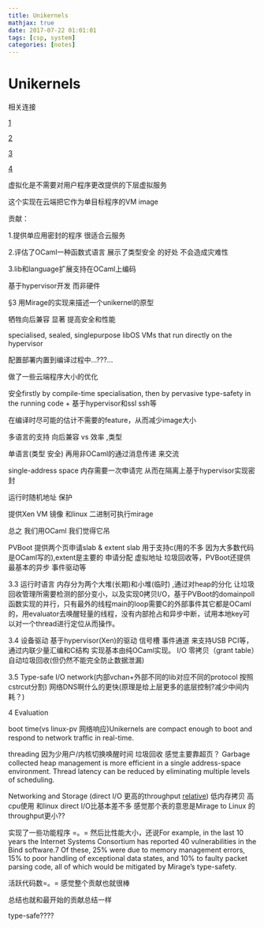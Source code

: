 ```yaml
---
title: Unikernels
mathjax: true
date: 2017-07-22 01:01:01
tags: [csp, system]
categories: [notes]
---
```


# Unikernels

相关连接

[1](http://blog.csdn.net/sunshine_dawn/article/details/54728751)

[2](http://blog.csdn.net/sunshine_dawn/article/details/74940296)

[3](http://tonybai.com/2016/05/16/understanding-unikernels/)

[4](https://www.zhihu.com/question/38158590)

虚拟化是不需要对用户程序更改提供的下层虚拟服务

这个实现在云端把它作为单目标程序的VM image

贡献：

1.提供单应用密封的程序 很适合云服务

2.评估了OCaml一种函数式语言 展示了类型安全 的好处 不会造成灾难性

3.lib和language扩展支持在OCaml上编码

基于hypervisor开发 而非硬件

§3 用Mirage的实现来描述一个unikernel的原型

牺牲向后兼容 显著 提高安全和性能

specialised, sealed, singlepurpose libOS VMs that run directly on the hypervisor

配置部署内置到编译过程中...???...

做了一些云端程序大小的优化

安全firstly by compile-time specialisation, then by pervasive type-safety in the running code + 基于hypervisor和ssl ssh等

在编译时尽可能的估计不需要的feature，从而减少image大小

多语言的支持 向后兼容 vs 效率 ,类型

单语言(类型 安全) 再用非OCaml的通过消息传递 来交流

single-address space 内存需要一次申请完 从而在隔离上基于hypervisor实现密封

运行时随机地址 保护

提供Xen VM 镜像 和linux 二进制可执行mirage

总之 我们用OCaml 我们觉得它吊

PVBoot  提供两个页申请slab & extent slab 用于支持c(用的不多 因为大多数代码是OCaml写的),extent是主要的 申请分配 虚拟地址 垃圾回收等，PVBoot还提供最基本的异步 事件驱动等

3.3 运行时语言 内存分为两个大堆(长期)和小堆(临时) ,通过对heap的分化 让垃圾回收管理所需要检测的部分变小，以及实现0拷贝I/O，基于PVBoot的domainpoll函数实现的并行，只有最外的线程main的loop需要C的外部事件其它都是OCaml的，用evaluator去唤醒轻量的线程，没有内部抢占和异步中断，试用本地key可以对一个thread进行定位从而操作。

3.4 设备驱动 基于hypervisor(Xen)的驱动 信号槽 事件通道 来支持USB PCI等，通过内联少量汇编和C结构 实现基本由纯OCaml实现。 I/O 零拷贝（grant table）自动垃圾回收(但仍然不能完全防止数据泄漏)  

3.5 Type-safe I/O  network(内部vchan+外部不同的lib对应不同的protocol 按照cstrcut分割) 网络DNS啊什么的更快(原理是给上层更多的底层控制?减少中间内耗？)

4 Evaluation

boot time(vs linux-pv 网络响应)Unikernels are compact enough to boot and respond to network traffic in real-time.

threading 因为少用户/内核切换唤醒时间 垃圾回收 感觉主要靠超页？ Garbage collected heap management is more efficient in a single address-space environment. Thread latency can be reduced by eliminating multiple levels of scheduling.

Networking and Storage (direct I/O 更高的throughput [relative](http://blog.csdn.net/guo_guo_guo/article/details/1647615)) 低内存拷贝 高cpu使用 和linux direct I/O比基本差不多 感觉那个表的意思是Mirage to Linux 的throughput更小??

实现了一些功能程序 =。= 然后比性能大小，还说For example, in the last 10 years the Internet Systems Consortium has reported 40 vulnerabilities in the Bind software.7 Of these, 25% were due to memory management errors, 15% to poor handling of exceptional data states, and 10% to faulty packet parsing code, all of which would be mitigated by Mirage’s type-safety.

活跃代码数=。= 感觉整个贡献也就很棒

总结也就和最开始的贡献总结一样

type-safe????
